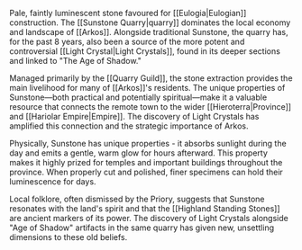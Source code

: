 Pale, faintly luminescent stone favoured for [[Eulogia|Eulogian]] construction. The [[Sunstone Quarry|quarry]] dominates the local economy and landscape of [[Arkos]]. Alongside traditional Sunstone, the quarry has, for the past 8 years, also been a source of the more potent and controversial [[Light Crystal|Light Crystals]], found in its deeper sections and linked to "The Age of Shadow."

Managed primarily by the [[Quarry Guild]], the stone extraction provides the main livelihood for many of [[Arkos]]'s residents. The unique properties of Sunstone—both practical and potentially spiritual—make it a valuable resource that connects the remote town to the wider [[Hieroterra|Province]] and [[Hariolar Empire|Empire]]. The discovery of Light Crystals has amplified this connection and the strategic importance of Arkos.

Physically, Sunstone has unique properties - it absorbs sunlight during the day and emits a gentle, warm glow for hours afterward. This property makes it highly prized for temples and important buildings throughout the province. When properly cut and polished, finer specimens can hold their luminescence for days.

Local folklore, often dismissed by the Priory, suggests that Sunstone resonates with the land's spirit and that the [[Highland Standing Stones]] are ancient markers of its power. The discovery of Light Crystals alongside "Age of Shadow" artifacts in the same quarry has given new, unsettling dimensions to these old beliefs.